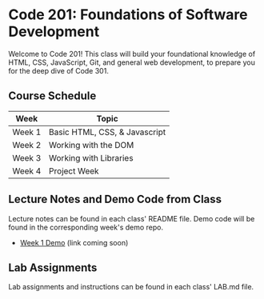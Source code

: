 # Code 201: Foundations of Software Development


Welcome to Code 201! This class will build your foundational knowledge of HTML, CSS, JavaScript, Git, and general web development, to prepare you for the deep dive of Code 301.

## Course Schedule

Week  | Topic
-----------|---------------
Week 1     | Basic HTML, CSS, & Javascript
Week 2     | Working with the DOM
Week 3     | Working with Libraries
Week 4     | Project Week

## Lecture Notes and Demo Code from Class

Lecture notes can be found in each class' README file. Demo code will be found in the corresponding week's demo repo.

- [Week 1 Demo](#) (link coming soon)

## Lab Assignments

Lab assignments and instructions can be found in each class' LAB.md file.